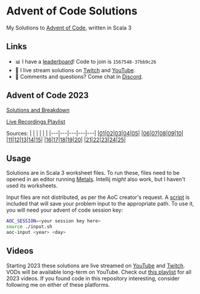 # Advent of Code Solutions

My Solutions to [Advent of Code](https://adventofcode.com), written in Scala 3

## Links
- 📊 I have a [leaderboard](https://adventofcode.com/2023/leaderboard/private/view/1567548)! Code to join is `1567548-37bb9c26`
- 🔴 I live stream solutions on [Twitch](https://twitch.tv/stewSquared) and [YouTube](https://youtube.com/@stewSquared).
- 💬 Comments and questions? Come chat in [Discord](https://discord.gg/SgZemzbHPa).

## Advent of Code 2023

[Solutions and Breakdown](src/main/scala/2023/)

[Live Recordings Playlist](https://www.youtube.com/playlist?list=PLnP_dObOt-rWnSqOUQDc5T_r9TMdaNxJl)

Sources:
|   |   |   |   |   |
|---|---|---|---|---|
|[01](src/main/scala/2023/Day01.worksheet.sc)|[02](src/main/scala/2023/Day02.worksheet.sc)|[03](src/main/scala/2023/Day03.worksheet.sc)|[04](src/main/scala/2023/Day04.worksheet.sc)|[05](src/main/scala/2023/Day05.worksheet.sc)|
|[06](src/main/scala/2023/Day06.worksheet.sc)|[07](src/main/scala/2023/Day07.worksheet.sc)|[08](src/main/scala/2023/Day08.worksheet.sc)|[09](src/main/scala/2023/Day09.worksheet.sc)|[10](src/main/scala/2023/Day10.worksheet.sc)|
|[11](src/main/scala/2023/Day11.worksheet.sc)|[12](src/main/scala/2023/Day12.worksheet.sc)|[13](src/main/scala/2023/Day13.worksheet.sc)|[14](src/main/scala/2023/Day14.worksheet.sc)|[15](src/main/scala/2023/Day15.worksheet.sc)|
|[16](src/main/scala/2023/Day16.worksheet.sc)|[17](src/main/scala/2023/Day17.worksheet.sc)|[18](src/main/scala/2023/Day18.worksheet.sc)|[19](src/main/scala/2023/Day19.worksheet.sc)|[20](src/main/scala/2023/Day20.worksheet.sc)|
|[21](src/main/scala/2023/Day21.worksheet.sc)|[22](src/main/scala/2023/Day22.worksheet.sc)|[23](src/main/scala/2023/Day23.worksheet.sc)|[24](src/main/scala/2023/Day24.worksheet.sc)|[25](src/main/scala/2023/Day25.worksheet.sc)|

## Usage

Solutions are in Scala 3 worksheet files. To run these, files need to be opened in an editor running [Metals](https://scalameta.org/metals/). Intellij *might* also work, but I haven't used its worksheets.

Input files are not distributed, as per the AoC creator's request. A [script](input.sh) is included that will save your problem input to the appropriate path. To use it, you will need your advent of code session key:

```bash
AOC_SESSION=<your session key here>
source ./input.sh
aoc-input <year> <day>
```

## Videos

Starting 2023 these solutions are live streamed on [YouTube](https://youtube.com/@stewSquared) and [Twitch](https://twitch.tv/stewSquared). VODs will be available long-term on YouTube. Check out [this playlist](https://www.youtube.com/playlist?list=PLnP_dObOt-rWnSqOUQDc5T_r9TMdaNxJl) for all 2023 videos. If you found code in this repository interesting, consider following me on either of these platforms.
